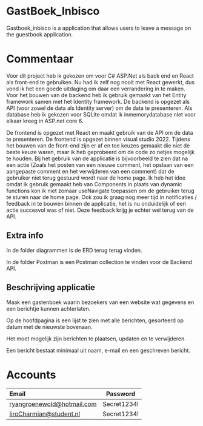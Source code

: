 # GastBoek_Inbisco
Gastboek_inbisco is a application that allows users to leave a message on the guestbook application.


# Commentaar
Voor dit project heb ik gekozen om voor C# ASP.Net als back end en React als front-end te gebruiken. Nu had ik zelf nog nooit met React gewerkt, dus vond ik het een goede uitdaging om daar een verrandering in te maken. Voor het bouwen van de backend heb ik gebruik gemaakt van het Entity framework samen met het Identity framework. De backend is opgezet als API (voor zowel de data als Identity server) om de data te presenteren. Als database heb ik gekozen voor SQLite omdat ik inmemorydatabase niet voor elkaar kreeg in ASP.net core 6.

 De frontend is opgezet met React en maakt gebruik van de API om de data te presenteren. De frontend is opgezet binnen visual studio 2022. Tijdens het bouwen van de front-end zijn er af en toe keuzes gemaakt die niet de beste keuze waren, maar ik heb geprobeerd om de code zo netjes mogelijk te houden. Bij het gebruik van de applicatie is bijvoorbeeld te zien dat na een actie (Zoals het posten van een nieuwe comment, het opslaan van een aangepaste comment en het verwijderen van een comment) dat de gebruiker niet terug gestuurd wordt naar de home page. Ik heb het idee omdat ik gebruik gemaakt heb van Components in plaats van dynamic functions kon ik niet zomaar useNavigate toepassen om de gebruiker terug te sturen naar de home page. Ook zou ik graag nog meer tijd in notificaties / feedback in te bouwen binnen de applicatie, het is nu onduidelijk of een actie succesvol was of niet. Deze feedback krijg je echter wel terug van de API.

 ## Extra info

 In de folder diagrammen is de ERD terug terug vinden.

 In de folder Postman is een Postman collection te vinden voor de Backend API.


## Beschrijving applicatie
Maak een gastenboek waarin bezoekers van een website wat gegevens en een berichtje kunnen achterlaten. 

Op de hoofdpagina is een lijst te zien met alle berichten, gesorteerd op datum met de nieuwste bovenaan. 

Het moet mogelijk zijn berichten te plaatsen, updaten en te verwijderen. 

Een bericht bestaat minimaal uit naam, e-mail en een geschreven bericht. 

# Accounts
| Email |  Password |
|:-|:-:|
| ryangroenewold@hotmail.com  | Secret1234! |
| IiroCharmian@student.nl   |   Secret1234! |


